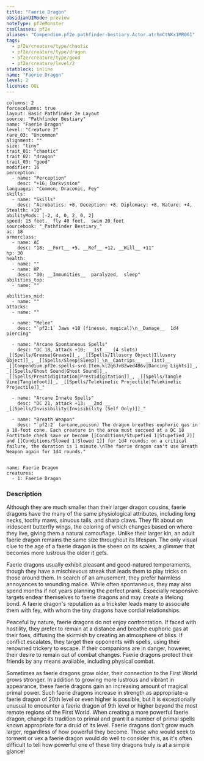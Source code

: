 ```yaml
---
title: "Faerie Dragon"
obsidianUIMode: preview
noteType: pf2eMonster
cssClasses: pf2e
aliases: "Compendium.pf2e.pathfinder-bestiary.Actor.atrhmCtNKx1MR06I" 
tags:
  - pf2e/creature/type/chaotic
  - pf2e/creature/type/dragon
  - pf2e/creature/type/good
  - pf2e/creature/level/2
statblock: inline
name: "Faerie Dragon"
level: 2
license: OGL
---
```


```statblock
columns: 2
forcecolumns: true
layout: Basic Pathfinder 2e Layout
source: "Pathfinder Bestiary"
name: "Faerie Dragon"
level: "Creature 2"
rare_03: "Uncommon"
alignment: ""
size: "tiny"
trait_01: "chaotic"
trait_02: "dragon"
trait_03: "good"
modifier: 16
perception:
  - name: "Perception"
    desc: "+16; Darkvision"
languages: "Common, Draconic, Fey"
skills:
  - name: "Skills"
    desc: "Acrobatics: +8, Deception: +8, Diplomacy: +8, Nature: +4, Stealth: +10"
abilityMods: [-2, 4, 0, 2, 0, 2]
speed: 15 feet,  fly 40 feet,  swim 20 feet
sourcebook: "_Pathfinder Bestiary_"
ac: 18
armorclass:
  - name: AC
    desc: "18; __Fort__ +5, __Ref__ +12, __Will__ +11"
hp: 30
health:
  - name: ""
  - name: HP
    desc: "30; __Immunities__  paralyzed,  sleep"
abilities_top:
  - name: ""

abilities_mid:
  - name: ""
attacks:
  - name: ""

  - name: "Melee"
    desc: "`pf2:1` Jaws +10 (finesse, magical)\n__Damage__  1d4 piercing"

  - name: "Arcane Spontaneous Spells"
    desc: "DC 18, attack +10; __1st __ (4 slots) _[[Spells/Grease|Grease]]_, _[[Spells/Illusory Object|Illusory Object]]_, _[[Spells/Sleep|Sleep]]_\n__Cantrips__  __(1st)__ _[[Compendium.pf2e.spells-srd.Item.kl2q6JvBZwed4B6v|Dancing Lights]]_, _[[Spells/Ghost Sound|Ghost Sound]]_, _[[Spells/Prestidigitation|Prestidigitation]]_, _[[Spells/Tangle Vine|Tanglefoot]]_, _[[Spells/Telekinetic Projectile|Telekinetic Projectile]]_"

  - name: "Arcane Innate Spells"
    desc: "DC 21, attack +13; __2nd __  _[[Spells/Invisibility|Invisibility (Self Only)]]_"

  - name: "Breath Weapon"
    desc: "`pf2:2` (arcane,poison) The dragon breathes euphoric gas in a 10-foot cone. Each creature in the area must succeed at a DC 18 Fortitude check save or become [[Conditions/Stupefied 1|Stupefied 2]] and [[Conditions/Slowed 1|Slowed 1]] for 1d4 rounds; on a critical failure, the duration is 1 minute.\nThe faerie dragon can't use Breath Weapon again for 1d4 rounds."
 
```

```encounter-table
name: Faerie Dragon
creatures:
  - 1: Faerie Dragon
```


### Description
Although they are much smaller than their larger dragon cousins, faerie dragons have the many of the same physiological attributes, including long necks, toothy maws, sinuous tails, and sharp claws. They flit about on iridescent butterfly wings, the coloring of which changes based on where they live, giving them a natural camouflage. Unlike their larger kin, an adult faerie dragon remains the same size throughout its lifespan. The only visual clue to the age of a faerie dragon is the sheen on its scales, a glimmer that becomes more lustrous the older it gets.

Faerie dragons usually exhibit pleasant and good-natured temperaments, though they have a mischievous streak that leads them to play tricks on those around them. In search of an amusement, they prefer harmless annoyances to wounding malice. While often spontaneous, they may also spend months if not years planning the perfect prank. Especially responsive targets endear themselves to faerie dragons and may create a lifelong bond. A faerie dragon's reputation as a trickster leads many to associate them with fey, with whom the tiny dragons have cordial relationships.

Peaceful by nature, faerie dragons do not enjoy confrontation. If faced with hostility, they prefer to remain at a distance and breathe euphoric gas at their foes, diffusing the skirmish by creating an atmosphere of bliss. If conflict escalates, they target their opponents with spells, using their renowned trickery to escape. If their companions are in danger, however, their desire to remain out of combat changes. Faerie dragons protect their friends by any means available, including physical combat.

Sometimes as faerie dragons grow older, their connection to the First World grows stronger. In addition to growing more lustrous and vibrant in appearance, these faerie dragons gain an increasing amount of magical primal power. Such faerie dragons increase in strength as appropriate-a faerie dragon of 20th level or even higher is possible, but it is exceptionally unusual to encounter a faerie dragon of 9th level or higher beyond the most remote regions of the First World. When creating a more powerful faerie dragon, change its tradition to primal and grant it a number of primal spells known appropriate for a druid of its level. Faerie dragons don't grow much larger, regardless of how powerful they become. Those who would seek to torment or vex a faerie dragon would do well to consider this, as it's often difficult to tell how powerful one of these tiny dragons truly is at a simple glance!
